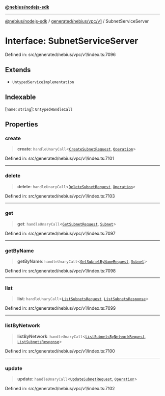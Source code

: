 [**@nebius/nodejs-sdk**](../../../../../README.md)

***

[@nebius/nodejs-sdk](../../../../../README.md) / [generated/nebius/vpc/v1](../README.md) / SubnetServiceServer

# Interface: SubnetServiceServer

Defined in: src/generated/nebius/vpc/v1/index.ts:7096

## Extends

- `UntypedServiceImplementation`

## Indexable

\[`name`: `string`\]: `UntypedHandleCall`

## Properties

### create

> **create**: `handleUnaryCall`\<[`CreateSubnetRequest`](CreateSubnetRequest.md), [`Operation`](../../../common/v1/interfaces/Operation.md)\>

Defined in: src/generated/nebius/vpc/v1/index.ts:7101

***

### delete

> **delete**: `handleUnaryCall`\<[`DeleteSubnetRequest`](DeleteSubnetRequest.md), [`Operation`](../../../common/v1/interfaces/Operation.md)\>

Defined in: src/generated/nebius/vpc/v1/index.ts:7103

***

### get

> **get**: `handleUnaryCall`\<[`GetSubnetRequest`](GetSubnetRequest.md), [`Subnet`](Subnet.md)\>

Defined in: src/generated/nebius/vpc/v1/index.ts:7097

***

### getByName

> **getByName**: `handleUnaryCall`\<[`GetSubnetByNameRequest`](GetSubnetByNameRequest.md), [`Subnet`](Subnet.md)\>

Defined in: src/generated/nebius/vpc/v1/index.ts:7098

***

### list

> **list**: `handleUnaryCall`\<[`ListSubnetsRequest`](ListSubnetsRequest.md), [`ListSubnetsResponse`](ListSubnetsResponse.md)\>

Defined in: src/generated/nebius/vpc/v1/index.ts:7099

***

### listByNetwork

> **listByNetwork**: `handleUnaryCall`\<[`ListSubnetsByNetworkRequest`](ListSubnetsByNetworkRequest.md), [`ListSubnetsResponse`](ListSubnetsResponse.md)\>

Defined in: src/generated/nebius/vpc/v1/index.ts:7100

***

### update

> **update**: `handleUnaryCall`\<[`UpdateSubnetRequest`](UpdateSubnetRequest.md), [`Operation`](../../../common/v1/interfaces/Operation.md)\>

Defined in: src/generated/nebius/vpc/v1/index.ts:7102
